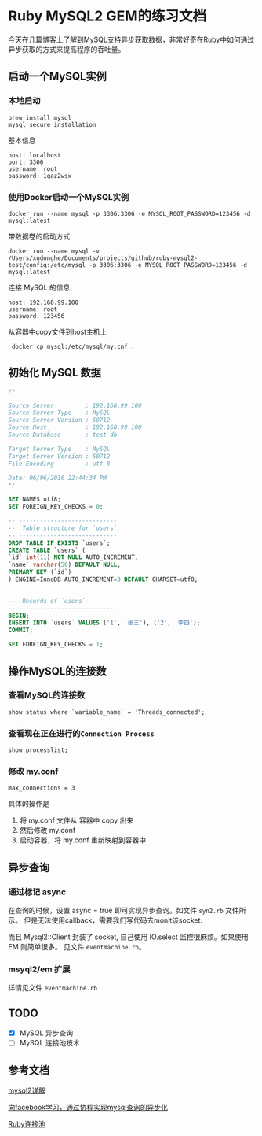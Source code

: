# Ruby MySQL2 GEM的练习文档

今天在几篇博客上了解到MySQL支持异步获取数据，非常好奇在Ruby中如何通过异步获取的方式来提高程序的吞吐量。

## 启动一个MySQL实例

### 本地启动
```
brew install mysql
mysql_secure_installation
```
基本信息
```
host: localhost
port: 3306
username: root
password: 1qaz2wsx
```

### 使用Docker启动一个MySQL实例
```
docker run --name mysql -p 3306:3306 -e MYSQL_ROOT_PASSWORD=123456 -d mysql:latest
```
带数据卷的启动方式
```
docker run --name mysql -v /Users/xudonghe/Documents/projects/github/ruby-mysql2-test/config:/etc/mysql -p 3306:3306 -e MYSQL_ROOT_PASSWORD=123456 -d mysql:latest
```

连接 MySQL 的信息
```
host: 192.168.99.100
username: root
password: 123456
```

从容器中copy文件到host主机上
```
 docker cp mysql:/etc/mysql/my.cnf .
```

## 初始化 MySQL 数据
```SQL
/*

Source Server         : 192.168.99.100
Source Server Type    : MySQL
Source Server Version : 50712
Source Host           : 192.168.99.100
Source Database       : test_db

Target Server Type    : MySQL
Target Server Version : 50712
File Encoding         : utf-8

Date: 06/06/2016 22:44:34 PM
*/

SET NAMES utf8;
SET FOREIGN_KEY_CHECKS = 0;

-- ----------------------------
--  Table structure for `users`
-- ----------------------------
DROP TABLE IF EXISTS `users`;
CREATE TABLE `users` (
`id` int(11) NOT NULL AUTO_INCREMENT,
`name` varchar(50) DEFAULT NULL,
PRIMARY KEY (`id`)
) ENGINE=InnoDB AUTO_INCREMENT=3 DEFAULT CHARSET=utf8;

-- ----------------------------
--  Records of `users`
-- ----------------------------
BEGIN;
INSERT INTO `users` VALUES ('1', '张三'), ('2', '李四');
COMMIT;

SET FOREIGN_KEY_CHECKS = 1;
```

## 操作MySQL的连接数

### 查看MySQL的连接数
```
show status where `variable_name` = 'Threads_connected';
```

### 查看现在正在进行的`Connection Process`
```
show processlist;
```

### 修改 my.conf
```
max_connections = 3
```

具体的操作是
1. 将 my.conf 文件从 容器中 copy 出来
2. 然后修改 my.conf
3. 启动容器，将 my.conf 重新映射到容器中

## 异步查询

### 通过标记 async 
在查询的时候，设置 async = true 即可实现异步查询。如文件 `syn2.rb` 文件所示。
但是无法使用callback，需要我们写代码去monit该socket.

而且 Mysql2::Client 封装了 socket, 自己使用 IO.select 监控很麻烦。如果使用 EM 则简单很多。
见文件 `eventmachine.rb`。

### msyql2/em 扩展
详情见文件 `eventmachine.rb`


## TODO
- [X] MySQL 异步查询
- [ ] MySQL 连接池技术

## 参考文档

[mysql2详解](http://starzhou.com/blogs/mysql2)

[向facebook学习，通过协程实现mysql查询的异步化](http://www.bo56.com/%E9%80%9A%E8%BF%87%E5%8D%8F%E7%A8%8B%E5%AE%9E%E7%8E%B0mysql%E6%9F%A5%E8%AF%A2%E7%9A%84%E5%BC%82%E6%AD%A5%E5%8C%96/)

[Ruby连接池](http://hungryant.github.io/ruby/2015/11/26/ruby-mysql-shared-connection-pool.html)